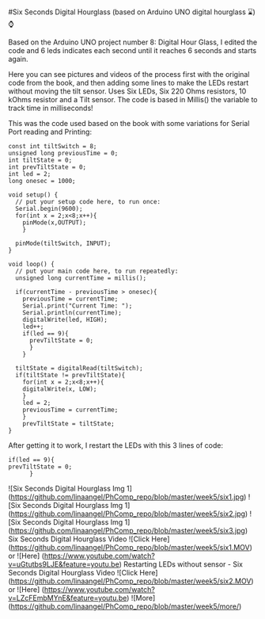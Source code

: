 #Six Seconds Digital Hourglass (based on Arduino UNO digital hourglass :hourglass:):watch:

Based on the Arduino UNO project number 8: Digital Hour Glass, I edited the code and 6 leds indicates each second until it reaches 6 seconds and starts again.

Here you can see pictures and videos of the process first with the original code from the book, and then adding some lines to make the LEDs restart without moving the tilt sensor. Uses Six LEDs, Six 220 Ohms resistors, 10 kOhms resistor and a Tilt sensor. The code is based in Millis() the variable to track time in milliseconds!

This was the code used based on the book with some variations for Serial Port reading and Printing:

```
const int tiltSwitch = 8;
unsigned long previousTime = 0;
int tiltState = 0;
int prevTiltState = 0;
int led = 2;
long onesec = 1000;

void setup() {
  // put your setup code here, to run once:
  Serial.begin(9600);
  for(int x = 2;x<8;x++){
    pinMode(x,OUTPUT);
    }

  pinMode(tiltSwitch, INPUT);
}

void loop() {
  // put your main code here, to run repeatedly:
  unsigned long currentTime = millis();

  if(currentTime - previousTime > onesec){
    previousTime = currentTime;
    Serial.print("Current Time: ");
    Serial.println(currentTime);
    digitalWrite(led, HIGH);
    led++;
    if(led == 9){
      prevTiltState = 0;
      }
    }

  tiltState = digitalRead(tiltSwitch);
  if(tiltState != prevTiltState){
    for(int x = 2;x<8;x++){
    digitalWrite(x, LOW);
    }
    led = 2;
    previousTime = currentTime;
    }
    prevTiltState = tiltState;
}
```
After getting it to work, I restart the LEDs with this 3 lines of code:
```
if(led == 9){
prevTiltState = 0;
      }
```

![Six Seconds Digital Hourglass Img 1] (https://github.com/linaangel/PhComp_repo/blob/master/week5/six1.jpg)
![Six Seconds Digital Hourglass Img 1] (https://github.com/linaangel/PhComp_repo/blob/master/week5/six2.jpg)
![Six Seconds Digital Hourglass Img 1] (https://github.com/linaangel/PhComp_repo/blob/master/week5/six3.jpg)
Six Seconds Digital Hourglass Video ![Click Here] (https://github.com/linaangel/PhComp_repo/blob/master/week5/six1.MOV) or ![Here] (https://www.youtube.com/watch?v=uGtutbs9LJE&feature=youtu.be)
Restarting LEDs without sensor - Six Seconds Digital Hourglass Video ![Click Here] (https://github.com/linaangel/PhComp_repo/blob/master/week5/six2.MOV) or ![Here] (https://www.youtube.com/watch?v=LZcFEmbMYnE&feature=youtu.be)
![More] (https://github.com/linaangel/PhComp_repo/blob/master/week5/more/)